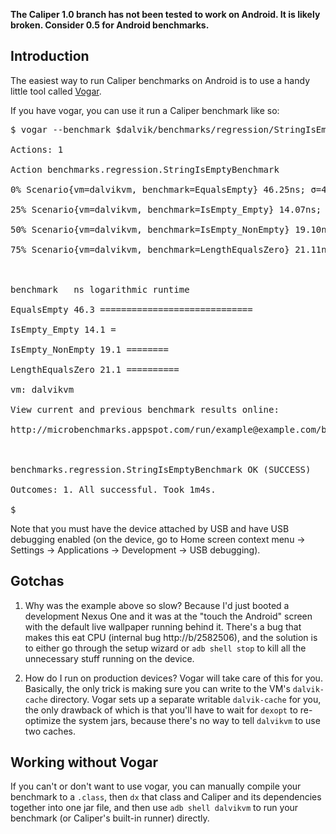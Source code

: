 **The Caliper 1.0 branch has not been tested to work on Android.  It is likely broken.  Consider 0.5 for Android benchmarks.**

## Introduction ##

The easiest way to run Caliper benchmarks on Android is to use a handy little tool called [Vogar](http://code.google.com/p/vogar/).

If you have vogar, you can use it run a Caliper benchmark like so:

<pre>
$ vogar --benchmark $dalvik/benchmarks/regression/StringIsEmptyBenchmark.java<br>
Actions: 1<br>
Action benchmarks.regression.StringIsEmptyBenchmark<br>
0% Scenario{vm=dalvikvm, benchmark=EqualsEmpty} 46.25ns; σ=4.22ns @ 10 trials<br>
25% Scenario{vm=dalvikvm, benchmark=IsEmpty_Empty} 14.07ns; σ=0.02ns @ 3 trials<br>
50% Scenario{vm=dalvikvm, benchmark=IsEmpty_NonEmpty} 19.10ns; σ=0.19ns @ 3 trials<br>
75% Scenario{vm=dalvikvm, benchmark=LengthEqualsZero} 21.11ns; σ=0.01ns @ 3 trials<br>
<br>
benchmark   ns logarithmic runtime<br>
EqualsEmpty 46.3 =============================<br>
IsEmpty_Empty 14.1 =<br>
IsEmpty_NonEmpty 19.1 ========<br>
LengthEqualsZero 21.1 ==========<br>
vm: dalvikvm<br>
View current and previous benchmark results online:<br>
http://microbenchmarks.appspot.com/run/example@example.com/benchmarks.regression.StringIsEmptyBenchmark<br>
<br>
benchmarks.regression.StringIsEmptyBenchmark OK (SUCCESS)<br>
Outcomes: 1. All successful. Took 1m4s.<br>
$</pre>

Note that you must have the device attached by USB and have USB debugging enabled (on the device, go to Home screen context menu -> Settings -> Applications -> Development -> USB debugging).

## Gotchas ##

1. Why was the example above so slow? Because I'd just booted a development Nexus One and it was at the "touch the Android" screen with the default live wallpaper running behind it. There's a bug that makes this eat CPU (internal bug http://b/2582506), and the solution is to either go through the setup wizard or `adb shell stop` to kill all the unnecessary stuff running on the device.

2. How do I run on production devices? Vogar will take care of this for you. Basically, the only trick is making sure you can write to the VM's `dalvik-cache` directory. Vogar sets up a separate writable `dalvik-cache` for you, the only drawback of which is that you'll have to wait for `dexopt` to re-optimize the system jars, because there's no way to tell `dalvikvm` to use two caches.

## Working without Vogar ##

If you can't or don't want to use vogar, you can manually compile your benchmark to a `.class`, then `dx` that class and Caliper and its dependencies together into one jar file, and then use `adb shell dalvikvm` to run your benchmark (or Caliper's built-in runner) directly.